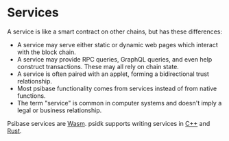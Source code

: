 # Services

A service is like a smart contract on other chains, but has these differences:

- A service may serve either static or dynamic web pages which interact with the block chain.
- A service may provide RPC queries, GraphQL queries, and even help construct transactions. These may all rely on chain state.
- A service is often paired with an applet, forming a bidirectional trust relationship.
- Most psibase functionality comes from services instead of from native functions.
- The term "service" is common in computer systems and doesn't imply a legal or business relationship.

Psibase services are [Wasm](webassembly.md). psidk supports writing services in [C++](cpp-service/basic/index.html) and [Rust](rust-service/basic.html).
